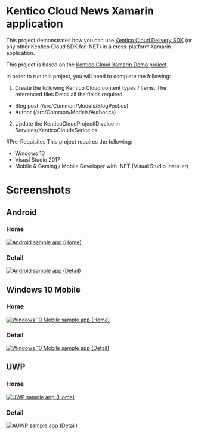 # Kentico Cloud News Xamarin application

This project demonstrates how you can use [Kentico Cloud Delivery SDK](https://github.com/Kentico/delivery-sdk-net) (or any other Kentico Cloud SDK for .NET) in a cross-platform Xamarin application.

This project is based on the [Kentico Cloud Xamarin Demo project](https://github.com/Kentico/cloud-sample-app-xamarin).

In order to run this project, you will need to complete the following:

 1. Create the following Kentico Cloud content types / items. The referenced files Detail all the fields required. 
- Blog post (/src/Common/Models/BlogPost.cs)
- Author (/src/Common/Models/Author.cs)

2. Update the KenticoCloudProjectID value in Services/KenticoCloudeSerice.cs

#Pre-Requisites
This project requires the following:
- Windows 10
- Visusl Studio 2017
- Mobile & Gaming / Mobile Developer with .NET (Visual Studio Installer)

# Screenshots
## Android
### Home
[<img src="/img/AndroidHome.png" alt="Android sample app (Home)" />](/img/AndroidHome.png)
### Detail
[<img src="/img/AndroidDetail.png" alt="Android sample app (Detail)" />](/img/AndroidDetail.png)
## Windows 10 Mobile
### Home
[<img src="/img/Windows10MobileHome.png" alt="Windows 10 Mobile sample app (Home)" />](/img/Windows10MobileHome.png)
### Detail
[<img src="/img/Windows10MobileDetail.png" alt="Windows 10 Mobile sample app (Detail)" />](/img/Windows10MobileDetail.png)
## UWP
### Home
[<img src="/img/UWPHome.png" alt="UWP sample app (Home)" />](/img/UWPHome.png)
### Detail
[<img src="/img/UWPDetail.png" alt="AUWP sample app (Detail)" />](/img/UWPDetail.png)

